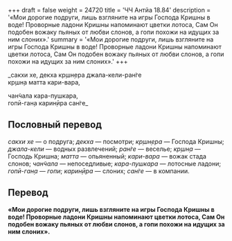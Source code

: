 +++
draft = false
weight = 24720
title = 'ЧЧ Антйа 18.84'
description = '«Мои дорогие подруги, лишь взгляните на игры Господа Кришны в воде! Проворные ладони Кришны напоминают цветки лотоса, Сам Он подобен вожаку пьяных от любви слонов, а гопи похожи на идущих за ним слоних».'
summary = '«Мои дорогие подруги, лишь взгляните на игры Господа Кришны в воде! Проворные ладони Кришны напоминают цветки лотоса, Сам Он подобен вожаку пьяных от любви слонов, а гопи похожи на идущих за ним слоних».'
+++

_сакхи хе, декха кр̣шн̣ера джала-кели-ран̇ге  
кр̣шн̣а матта кари-вара,  
  
чан̃чала кара-пушкара,  
гопӣ-ган̣а карин̣ӣра сан̇ге_

## Пословный перевод

_сакхи_ _хе_ — о подруга; _декха_ — посмотри; _кр̣шн̣ера_ — Господа Кришны; _джала_\-_кели_ — водных развлечений; _ран̇ге_ — веселье; _кр̣шн̣а_ — Господь Кришна; _матта_ — опьяненный; _кари_\-_вара_ — вожак стада слонов; _чан̃чала_ — непоседливые; _кара_\-_пушкара_ — лотосные ладони; _гопӣ_\-_ган̣а_ — _гопи_; _карин̣ӣра_ — слоних; _сан̇ге_ — в компании.

## Перевод

**«Мои дорогие подруги, лишь взгляните на игры Господа Кришны в воде! Проворные ладони Кришны напоминают цветки лотоса, Сам Он подобен вожаку пьяных от любви слонов, а гопи похожи на идущих за ним слоних».**
